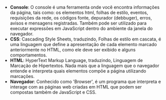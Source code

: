 - **Console**: O console é uma ferramenta onde você encontra informações da página, tais como: os elementos html, folhas de estilo, eventos, requisições da rede, os códigos fonte, depurador (debbuger), erros, avisos e mensagens registradas.  Também pode ser utilizado para executar expressões em JavaScript dentro do ambiente da janela do navegador.
- **CSS**: Cascading Style Sheets, traduzindo, Folhas de estilo em cascata, é uma linguagem que define a apresentação de cada elemento marcado anteriormente no HTML, como ele deve ser exibido e alguns comportamentos.
- **HTML**: HyperText Markup Language, traduzindo, Linguagem de Marcação de Hipertextos. Nada mais que a linguagem que o navegador entende e interpreta quais elementos compõe a página utilizando marcações.
- **Navegador**: Conhecido como 'Browser', é um programa que interpreta e interage com as páginas web criadas em HTML que podem ser compostas também de JavaScript e CSS.
